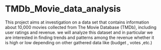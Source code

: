 # TMDb_Movie_data_analysis
This project aims at investigation on a data set that contains information about 10,000 movies collected from The Movie Database (TMDb), including user ratings and revenue. we will analyze this dataset and in particular we are interested in finding trends and patterns among the revenue whether it is high or low depending on other gathered data like (budget , votes ,etc.)
